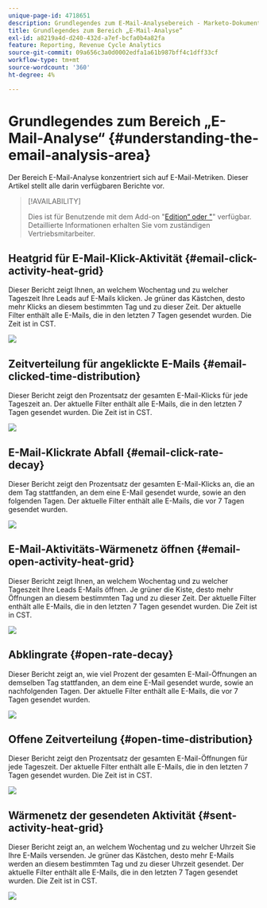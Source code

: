 ```yaml
---
unique-page-id: 4718651
description: Grundlegendes zum E-Mail-Analysebereich - Marketo-Dokumente - Produktdokumentation
title: Grundlegendes zum Bereich „E-Mail-Analyse“
exl-id: a8219a4d-d240-432d-a7ef-bcfa0b4a82fa
feature: Reporting, Revenue Cycle Analytics
source-git-commit: 09a656c3a0d0002edfa1a61b987bff4c1dff33cf
workflow-type: tm+mt
source-wordcount: '360'
ht-degree: 4%

---
```


# Grundlegendes zum Bereich „E-Mail-Analyse“ {#understanding-the-email-analysis-area}

Der Bereich E-Mail-Analyse konzentriert sich auf E-Mail-Metriken. Dieser Artikel stellt alle darin verfügbaren Berichte vor.

>[!AVAILABILITY]
>
>Dies ist für Benutzende mit dem Add-on &quot;[&#x200B; Edition“ oder &quot;](https://www.marketo.com/global-enterprise/marketo-revenue-cycle-analytics/)&quot; verfügbar. Detaillierte Informationen erhalten Sie vom zuständigen Vertriebsmitarbeiter.

## Heatgrid für E-Mail-Klick-Aktivität {#email-click-activity-heat-grid}

Dieser Bericht zeigt Ihnen, an welchem Wochentag und zu welcher Tageszeit Ihre Leads auf E-Mails klicken. Je grüner das Kästchen, desto mehr Klicks an diesem bestimmten Tag und zu dieser Zeit. Der aktuelle Filter enthält alle E-Mails, die in den letzten 7 Tagen gesendet wurden. Die Zeit ist in CST.

![](assets/image2015-5-6-17-3a17-3a34.png)

## Zeitverteilung für angeklickte E-Mails {#email-clicked-time-distribution}

Dieser Bericht zeigt den Prozentsatz der gesamten E-Mail-Klicks für jede Tageszeit an. Der aktuelle Filter enthält alle E-Mails, die in den letzten 7 Tagen gesendet wurden. Die Zeit ist in CST.

![](assets/image2015-5-6-17-3a20-3a55.png)

## E-Mail-Klickrate Abfall {#email-click-rate-decay}

Dieser Bericht zeigt den Prozentsatz der gesamten E-Mail-Klicks an, die an dem Tag stattfanden, an dem eine E-Mail gesendet wurde, sowie an den folgenden Tagen. Der aktuelle Filter enthält alle E-Mails, die vor 7 Tagen gesendet wurden.

![](assets/image2015-5-6-17-3a26-3a50.png)

## E-Mail-Aktivitäts-Wärmenetz öffnen {#email-open-activity-heat-grid}

Dieser Bericht zeigt Ihnen, an welchem Wochentag und zu welcher Tageszeit Ihre Leads E-Mails öffnen. Je grüner die Kiste, desto mehr Öffnungen an diesem bestimmten Tag und zu dieser Zeit. Der aktuelle Filter enthält alle E-Mails, die in den letzten 7 Tagen gesendet wurden. Die Zeit ist in CST.

![](assets/image2015-5-6-17-3a30-3a35.png)

## Abklingrate {#open-rate-decay}

Dieser Bericht zeigt an, wie viel Prozent der gesamten E-Mail-Öffnungen an demselben Tag stattfanden, an dem eine E-Mail gesendet wurde, sowie an nachfolgenden Tagen. Der aktuelle Filter enthält alle E-Mails, die vor 7 Tagen gesendet wurden.

![](assets/image2015-5-6-17-3a37-3a25.png)

## Offene Zeitverteilung {#open-time-distribution}

Dieser Bericht zeigt den Prozentsatz der gesamten E-Mail-Öffnungen für jede Tageszeit. Der aktuelle Filter enthält alle E-Mails, die in den letzten 7 Tagen gesendet wurden. Die Zeit ist in CST.

![](assets/image2015-5-6-17-3a39-3a15.png)

## Wärmenetz der gesendeten Aktivität {#sent-activity-heat-grid}

Dieser Bericht zeigt an, an welchem Wochentag und zu welcher Uhrzeit Sie Ihre E-Mails versenden. Je grüner das Kästchen, desto mehr E-Mails werden an diesem bestimmten Tag und zu dieser Uhrzeit gesendet. Der aktuelle Filter enthält alle E-Mails, die in den letzten 7 Tagen gesendet wurden. Die Zeit ist in CST.

![](assets/seven.png)
